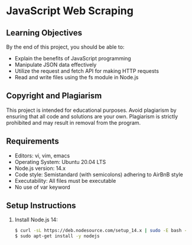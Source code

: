 # JavaScript Web Scraping

## Learning Objectives
By the end of this project, you should be able to:

- Explain the benefits of JavaScript programming
- Manipulate JSON data effectively
- Utilize the request and fetch API for making HTTP requests
- Read and write files using the fs module in Node.js

## Copyright and Plagiarism
This project is intended for educational purposes. Avoid plagiarism by ensuring that all code and solutions are your own. Plagiarism is strictly prohibited and may result in removal from the program.

## Requirements
- Editors: vi, vim, emacs
- Operating System: Ubuntu 20.04 LTS
- Node.js version: 14.x
- Code style: Semistandard (with semicolons) adhering to AirBnB style
- Executability: All files must be executable
- No use of var keyword

## Setup Instructions
1. Install Node.js 14:
   ```bash
   $ curl -sL https://deb.nodesource.com/setup_14.x | sudo -E bash -
   $ sudo apt-get install -y nodejs
